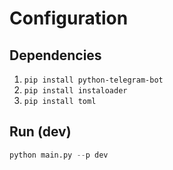 # Configuration

## Dependencies

1. ```pip install python-telegram-bot```
2. ```pip install instaloader```
3. ```pip install toml```


## Run (dev)

```python
python main.py --p dev
```